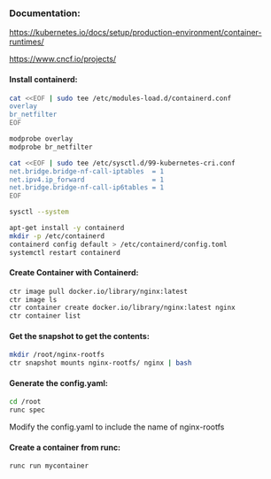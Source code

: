 ### Documentation:

https://kubernetes.io/docs/setup/production-environment/container-runtimes/

https://www.cncf.io/projects/

#### Install containerd:
```sh
cat <<EOF | sudo tee /etc/modules-load.d/containerd.conf
overlay
br_netfilter
EOF
```
```sh
modprobe overlay
modprobe br_netfilter
```
```sh
cat <<EOF | sudo tee /etc/sysctl.d/99-kubernetes-cri.conf
net.bridge.bridge-nf-call-iptables  = 1
net.ipv4.ip_forward                 = 1
net.bridge.bridge-nf-call-ip6tables = 1
EOF
```
```sh
sysctl --system
```
```sh
apt-get install -y containerd
mkdir -p /etc/containerd
containerd config default > /etc/containerd/config.toml
systemctl restart containerd
```
#### Create Container with Containerd:

```sh
ctr image pull docker.io/library/nginx:latest
ctr image ls
ctr container create docker.io/library/nginx:latest nginx
ctr container list
```
#### Get the snapshot to get the contents:
```sh
mkdir /root/nginx-rootfs
ctr snapshot mounts nginx-rootfs/ nginx | bash
```

#### Generate the config.yaml:
```sh
cd /root
runc spec
```
Modify the config.yaml to include the name of nginx-rootfs

#### Create a container from runc:
```sh
runc run mycontainer
```
